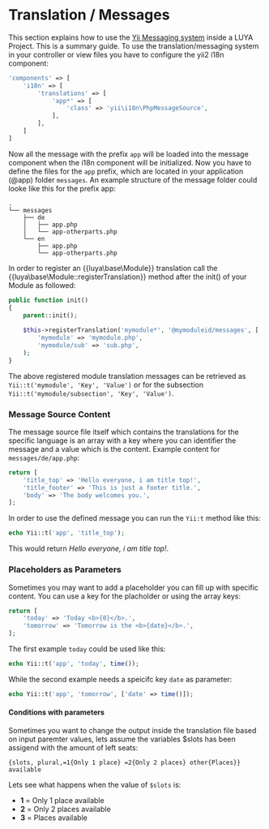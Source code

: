# Translation / Messages

This section explains how to use the [Yii Messaging system](http://www.yiiframework.com/doc-2.0/guide-tutorial-i18n.html#message-translation) inside a LUYA Project. This is a summary guide. To use the translation/messaging system in your controller or view files you have to configure the yii2 i18n component:

```php
'components' => [
    'i18n' => [
        'translations' => [
            'app*' => [
                'class' => 'yii\i18n\PhpMessageSource',
            ],
        ],
    ]
]
```

Now all the message with the prefix `app` will be loaded into the message component when the i18n component will be initialized. Now you have to define the files for the `app` prefix, which are located in your application (@app) folder `messages`. An example structure of the message folder could looke like this for the prefix app:

```
.
└── messages
    ├── de
    │   ├── app.php
    │   └── app-otherparts.php
    └── en
        ├── app.php
        └── app-otherparts.php
```

In order to register an {{luya\base\Module}} translation call the {{luya\base\Module::registerTranslation}} method after the init() of your Module as followed:

```php
public function init()
{
    parent::init();
    
    $this->registerTranslation('mymodule*', '@mymoduleid/messages', [
        'mymodule' => 'mymodule.php',
        'mymodule/sub' => 'sub.php',
    );
}
```


The above registered module translation messages can be retrieved as `Yii::t('mymodule', 'Key', 'Value')` or for the subsection `Yii::t('mymodule/subsection', 'Key', 'Value')`.

### Message Source Content

The message source file itself which contains the translations for the specific language is an array with a key where you can identifier the message and a value which is the content. Example content for `messages/de/app.php`:

```php
return [
    'title_top' => 'Hello everyone, i am title top!',
    'title_footer' => 'This is just a footer title.',
    'body' => 'The body welcomes you.',
];
```

In order to use the defined message you can run the `Yii:t` method like this:

```php
echo Yii::t('app', 'title_top');
```

This would return *Hello everyone, i am title top!*.

### Placeholders as Parameters

Sometimes you may want to add a placeholder you can fill up with specific content. You can use a key for the placholder or using the array keys:

```php
return [
    'today' => 'Today <b>{0}</b>.',
    'tomorrow' => 'Tomorrow is the <b>{date}</b>.',
];
```

The first example `today` could be used like this:

```php
echo Yii::t('app', 'today', time());
```

While the second example needs a speicifc key `date` as parameter:

```php
echo Yii::t('app', 'tomorrow', ['date' => time()]);
```

#### Conditions with parameters

Sometimes you want to change the output inside the translation file based on input paremter values, lets assume the variables $slots has been assigend with the amount of left seats:

```
{slots, plural,=1{Only 1 place} =2{Only 2 places} other{Places}} available
```

Lets see what happens when the value of `$slots` is:

+ **1** = Only 1 place available
+ **2** = Only 2 places available
+ **3** = Places available
